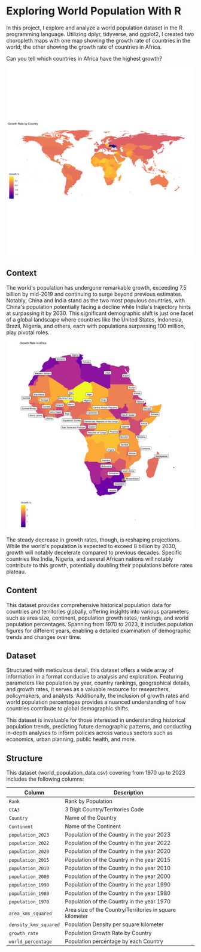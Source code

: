 # Exploring World Population With R
In this project, I explore and analyze a world population dataset in the R programming language. Utilizing dplyr, tidyverse, and ggplot2, I created two choropleth maps with one map showing the growth rate of countries in the world; the other showing the growth rate of countries in Africa.

Can you tell which countries in Africa have the highest growth?


![Growth Rate By Country in R](world_plot.png)

## Context

The world's population has undergone remarkable growth, exceeding 7.5 billion by mid-2019 and continuing to surge beyond previous estimates. Notably, China and India stand as the two most populous countries, with China's population potentially facing a decline while India's trajectory hints at surpassing it by 2030. This significant demographic shift is just one facet of a global landscape where countries like the United States, Indonesia, Brazil, Nigeria, and others, each with populations surpassing 100 million, play pivotal roles.

![Growth Rate in Africa](africa_plot.png)

The steady decrease in growth rates, though, is reshaping projections. While the world's population is expected to exceed 8 billion by 2030, growth will notably decelerate compared to previous decades. Specific countries like India, Nigeria, and several African nations will notably contribute to this growth, potentially doubling their populations before rates plateau.

## Content

This dataset provides comprehensive historical population data for countries and territories globally, offering insights into various parameters such as area size, continent, population growth rates, rankings, and world population percentages. Spanning from 1970 to 2023, it includes population figures for different years, enabling a detailed examination of demographic trends and changes over time.

## Dataset

Structured with meticulous detail, this dataset offers a wide array of information in a format conducive to analysis and exploration. Featuring parameters like population by year, country rankings, geographical details, and growth rates, it serves as a valuable resource for researchers, policymakers, and analysts. Additionally, the inclusion of growth rates and world population percentages provides a nuanced understanding of how countries contribute to global demographic shifts.

This dataset is invaluable for those interested in understanding historical population trends, predicting future demographic patterns, and conducting in-depth analyses to inform policies across various sectors such as economics, urban planning, public health, and more.

## Structure

This dataset (world_population_data.csv) covering from 1970 up to 2023 includes the following columns:

| Column | Description |
|--------|-------------|
| `Rank` | Rank by Population |
| `CCA3` | 3 Digit Country/Territories Code |
| `Country` | Name of the Country|
| `Continent` | Name of the Continent|
| `population_2023` | Population of the Country in the year 2023 |
| `population_2022` | Population of the Country in the year 2022 |
| `population_2020` | Population of the Country in the year 2020 |
| `population_2015` | Population of the Country in the year 2015 |
| `population_2010` | Population of the Country in the year 2010 |
| `population_2000` | Population of the Country in the year 2000 |
| `population_1990` | Population of the Country in the year 1990 |
| `population_1980` | Population of the Country in the year 1980 |
| `population_1970` | Population of the Country in the year 1970 |
| `area_kms_squared` | Area size of the Country/Territories in square kilometer |
| `density_kms_squared` | Population Density per square kilometer |
| `growth_rate` | Population Growth Rate by Country |
| `world_percentage` | Population percentage by each Country |



